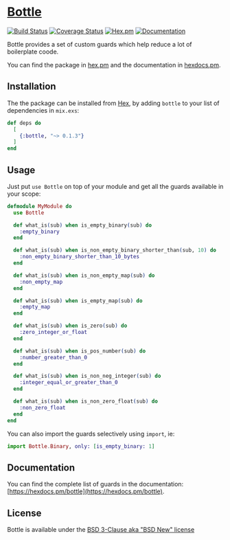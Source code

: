 # [Bottle](https://hex.pm/packages/bottle)

[![Build Status](https://www.travis-ci.com/cblage/elixir-bottle.svg?branch=main)](https://www.travis-ci.com/cblage/elixir-bottle)
[![Coverage Status](https://coveralls.io/repos/github/cblage/elixir-bottle/badge.svg?branch=main)](https://coveralls.io/github/cblage/elixir-bottle?branch=main)
[![Hex.pm](https://img.shields.io/hexpm/v/bottle)](https://hex.pm/packages/bottle)
[![Documentation](https://img.shields.io/badge/hexdocs-latest-blue.svg)](https://hexdocs.pm/bottle)

Bottle provides a set of custom guards which help reduce a lot of boilerplate coode.

You can find the package in [hex.pm](https://hex.pm/packages/bottle) and the documentation in [hexdocs.pm](https://hexdocs.pm/bottle).

## Installation

The the package can be installed from [Hex](https://hex.pm/packages/bottle),
by adding `bottle` to your list of dependencies in `mix.exs`:

```elixir
def deps do
  [
    {:bottle, "~> 0.1.3"}
  ]
end
```

## Usage

Just put `use Bottle` on top of your module and get all the guards available in your scope:

```elixir
defmodule MyModule do
  use Bottle

  def what_is(sub) when is_empty_binary(sub) do
    :empty_binary
  end

  def what_is(sub) when is_non_empty_binary_shorter_than(sub, 10) do
    :non_empty_binary_shorter_than_10_bytes
  end

  def what_is(sub) when is_non_empty_map(sub) do
    :non_empty_map
  end

  def what_is(sub) when is_empty_map(sub) do
    :empty_map
  end

  def what_is(sub) when is_zero(sub) do
    :zero_integer_or_float
  end

  def what_is(sub) when is_pos_number(sub) do
    :number_greater_than_0
  end

  def what_is(sub) when is_non_neg_integer(sub) do
    :integer_equal_or_greater_than_0
  end

  def what_is(sub) when is_non_zero_float(sub) do
    :non_zero_float
  end
end
```

You can also import the guards selectively using `import`, ie:

```elixir
import Bottle.Binary, only: [is_empty_binary: 1]
```

## Documentation

You can find the complete list of guards in the documentation: [https://hexdocs.pm/bottle](https://hexdocs.pm/bottle).

## License

Bottle is available under the [BSD 3-Clause aka "BSD New" license](http://www.tldrlegal.com/l/BSD3)
